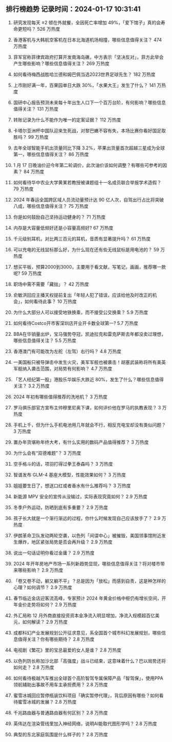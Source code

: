 
## 排行榜趋势 记录时间：2024-01-17 10:31:41
  
  1. 研究发现每天 ≥2 顿在外就餐，全因死亡率增加 49%，「爱下馆子」真的会寿命更短吗？ 526 万热度
    
  2. 香港客机与大韩航空客机在日本北海道机场相撞，哪些信息值得关注？ 474 万热度
    
  3. 菲军官称菲律宾政府打算开发南海岛礁，中方表示「坚决反对」，菲方此举会产生哪些影响？哪些信息值得关注？ 269 万热度
    
  4. 如何看待梅西战胜哈兰德和姆巴佩当选2023世界足球先生？ 182 万热度
    
  5. 上市刚好满一年，百果园单日大跌 30%，「水果大王」发生了什么？ 141 万热度
    
  6. 国研中心报告预测未来每十年出生人口下一个百万台阶，有何影响？哪些信息值得关注？ 131 万热度
    
  7. 转账记录为什么不能作为唯一的定案证据？ 112 万热度
    
  8. 卡塔尔亚洲杯中国队迎来生死战，对黎巴嫩不容有失，本场比赛你看好国足取胜吗？ 99 万热度
    
  9. 去年全球智能手机出货量同比下降 3.2%，苹果出货量首次超越三星成为全球第一，哪些信息值得关注？ 86 万热度
    
  10. 1 月 17 日晚油价迎今年第二轮调价，此次油价该如何调整？有哪些可参考的因素？ 84 万热度
    
  11. 如何看待华中农业大学黄某若教授被课题组十一名成员联合举报学术造假？ 79 万热度
    
  12. 2024 年春运全国跨区域人员流动量预计达 90 亿人次，自驾出行占比将突破八成，哪些信息值得关注？ 75 万热度
    
  13. 你是如何鼓励自己坚持运动健身的？ 71 万热度
    
  14. 内存是大容量低频好还是小容量高频好? 67 万热度
    
  15. 千元级别耳机，对比两三百元的耳机，音质有显著提升吗？ 61 万热度
    
  16. 可以充电的无线鼠标那么好，为什么现在还有些无线鼠标是用电池的？ 59 万热度
    
  17. 想买平板，预算2000到3000，主要用于看文献，写笔记，画画，推荐哪一款呢? 59 万热度
    
  18. 职场中需不需要「藏拙」？ 42 万热度
    
  19. 俞敏洪回应主播天权提前复出「年轻人犯了错误，应该给他及时改正的机会」，如何看待此事？ 10 万热度
    
  20. 为什么大部分人可以接受地铁换乘，而不接受公交换乘？ 5.9 万热度
    
  21. 如何看待Costco开市客深圳店开业开卡数全球第一? 5.7 万热度
    
  22. BBA在华销量出炉，宝马强势夺冠，凯迪拉克和雷克萨斯去年都没卖过理想，哪些信息值得关注？ 5.5 万热度
    
  23. 香港澳门有可能改为左舵（左驾）右行吗？ 4.8 万热度
    
  24. 一美国船只被导弹击中发生火灾，美军军舰也被袭击！胡塞武装称将所有美英军舰纳入袭击范围，对局势有何影响？ 4.7 万热度
    
  25. 「艺人经纪第一股」港股乐华娱乐大跌近 80%，发生了什么？哪些信息值得关注？ 3.2 万热度
    
  26. 2024 年初有哪些值得推荐的洗地机？ 3 万热度
    
  27. 罗马俱乐部官方宣布主帅穆里尼奥下课，如何评价他在罗马的执教表现？ 3 万热度
    
  28. 手机上千，但为什么手机电池用几年就会不行，相反充电宝却没有类似问题？ 3 万热度
    
  29. 置办年货堪称年终大考，有什么实用的数码产品值得推荐？ 3 万热度
    
  30. 为什么会有“双德难题”？ 3 万热度
    
  31. 空手格斗的话，项羽打得过拳王泰森吗？ 3 万热度
    
  32. 智谱发布 GLM-4 基座大模型，性能效果如何？ 3 万热度
    
  33. 姐姐要生日了，想送口红或者香水有什么推荐吗？ 3 万热度
    
  34. 新能源 MPV 安全的宣传从没输过，实际表现究竟如何？ 2.9 万热度
    
  35. 冬季户外运动，防晒到底有多重要？ 2.9 万热度
    
  36. 孩子长大就是一个渐行渐远的过程，你什么时候发现自己应该放手了？ 2.9 万热度
    
  37. 伊朗革命卫队发动两轮空袭，以色列「间谍中心」被摧毁，美国领事馆附近发生爆炸，地区紧张局势是否会再升级？ 2.9 万热度
    
  38. 说出一句话证明你看过金庸？ 2.9 万热度
    
  39. 2024 年开年房地产市场一系列新趋势显现，哪些信息值得关注？将对楼市带来哪些影响？ 2.9 万热度
    
  40. 「卷又卷不动，躺又躺不平」？总是因为「放松」而感到自责，这是种怎样的心理？如何调节？ 2.9 万热度
    
  41. 春节临近金店迎客流高峰，专家预计 2024 年黄金价格中枢仍有增长空间，开年金价走势将如何？ 2.9 万热度
    
  42. 外汇局称 12 月外商直接投资资本金净流入明显增加，净流入规模超百亿美元，如何解读？ 2.9 万热度
    
  43. 成都科幻产业发展规划公开征求意见，系全国首个城市科幻发展规划，哪些信息值得关注？你有哪些期待？ 2.8 万热度
    
  44. 电视剧《繁花》里的宝总最爱的女人是谁？ 2.8 万热度
    
  45. 以色列防长称加沙北部「高强度」战斗已结束，这意味着什么？巴以局势还将如何走？ 2.8 万热度
    
  46. 如何看待极越汽车推出全球首个高阶智驾专属保障产品「智驾保」，使用PPA领航辅助出事故不用车主承担费用？ 2.8 万热度
    
  47. 蜜雪冰城回应暂停瓶装饮料项目「确实暂停代理」，背后原因有哪些？如何看待蜜雪冰城的发展？ 2.8 万热度
    
  48. 千兆路由器与普通路由器有何区别？ 2.8 万热度
    
  49. 英伟达在渲染管线里加入神经网络，说明AI能取代图形学吗？ 2.8 万热度
    
  50. 典型的东北家庭氛围是什么样子的？ 2.8 万热度
    